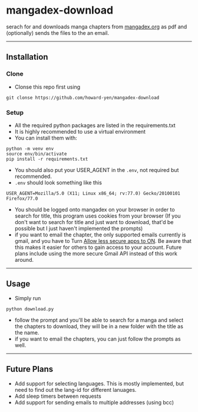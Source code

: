 # mangadex-download
serach for and downloads manga chapters from [mangadex.org](mangadex.org) as pdf and (optionally) sends the files to the an email.

---

## Installation

### Clone
- Clonse this repo first using
```shell
git clonse https://github.com/howard-yen/mangadex-download
```

### Setup
- All the required python packages are listed in the requirements.txt
- It is highly recommended to use a virtual environment
- You can install them with:
```shell
python -m venv env
source env/bin/activate
pip install -r requirements.txt
```
- You should also put your USER_AGENT in the `.env`, not required but recommended.
- `.env` should look something like this
```
USER_AGENT=Mozilla/5.0 (X11; Linux x86_64; rv:77.0) Gecko/20100101 Firefox/77.0
```
- You should be logged onto mangadex on your browser in order to search for title, this program uses cookies from your browser (If you don't want to search for title and just want to download, that'd be possible but I just haven't implemented the prompts)
- if you want to email the chapter, the only supported emails currently is gmail, and you have to Turn [Allow less secure apps to ON](https://myaccount.google.com/lesssecureapps). Be aware that this makes it easier for others to gain access to your account. Future plans include using the more secure Gmail API instead of this work around.
---

## Usage
- Simply run 
```
python download.py
```
- follow the prompt and you'll be able to search for a manga and select the chapters to download, they will be in a new folder with the title as the name. 
- if you want to email the chapters, you can just follow the prompts as well. 

---

## Future Plans
- Add support for selecting languages. This is mostly implemented, but need to find out the lang-id for different lanuages. 
- Add sleep timers between requests
- Add support for sending emails to multiple addresses (using bcc)
